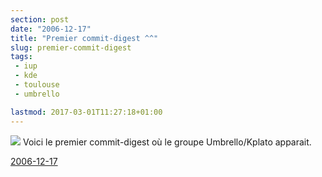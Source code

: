 ```yaml
---
section: post
date: "2006-12-17"
title: "Premier commit-digest ^^"
slug: premier-commit-digest
tags:
 - iup
 - kde
 - toulouse
 - umbrello

lastmod: 2017-03-01T11:27:18+01:00
---
```


![](/images/60px-KDE_logo.svg.png) Voici le premier commit-digest où le groupe Umbrello/Kplato apparait.

[2006-12-17](http://www.commit-digest.org/issues/2006-12-17/)
